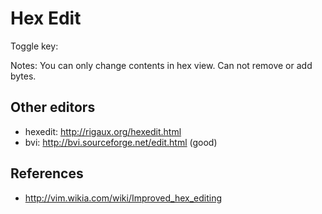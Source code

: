 # Hex Edit

Toggle key: <ctrl-h>

Notes: You can only change contents in hex view. Can not remove or add bytes.

## Other editors

- hexedit: http://rigaux.org/hexedit.html
- bvi: http://bvi.sourceforge.net/edit.html (good)

## References

- http://vim.wikia.com/wiki/Improved_hex_editing
